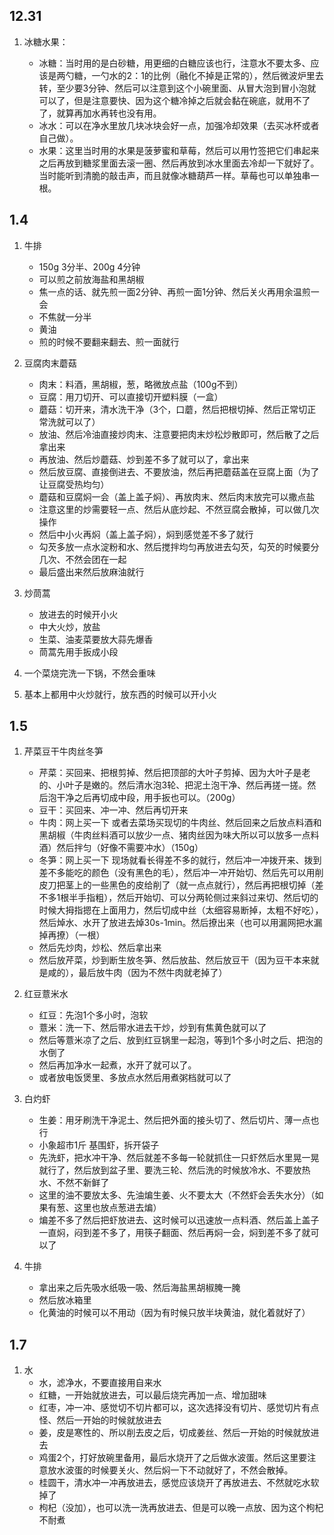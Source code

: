 ## 12.31

1. 冰糖水果：

    - 冰糖：当时用的是白砂糖，用更细的白糖应该也行，注意水不要太多、应该是两勺糖，一勺水的2：1的比例（融化不掉是正常的），然后微波炉里去转，至少要3分钟、然后可以注意到这个小碗里面、从冒大泡到冒小泡就可以了，但是注意要快、因为这个糖冷掉之后就会黏在碗底，就用不了了，就算再加水再转也没有用。
    - 冰水：可以在净水里放几块冰块会好一点，加强冷却效果（去买冰杯或者自己做）。
    - 水果：这里当时用的水果是菠萝蜜和草莓，然后可以用竹签把它们串起来之后再放到糖浆里面去滚一圈、然后再放到冰水里面去冷却一下就好了。当时能听到清脆的敲击声，而且就像冰糖葫芦一样。草莓也可以单独串一根。

## 1.4

1. 牛排

    - 150g 3分半、200g 4分钟
    - 可以煎之前放海盐和黑胡椒
    - 焦一点的话、就先煎一面2分钟、再煎一面1分钟、然后关火再用余温煎一会
    - 不焦就一分半
    - 黄油
    - 煎的时候不要翻来翻去、煎一面就行

2. 豆腐肉末蘑菇

    - 肉末：料酒，黑胡椒，葱，略微放点盐（100g不到）
    - 豆腐：用刀切开、可以直接切开塑料膜（一盒）
    - 蘑菇：切开来，清水洗干净（3个，口蘑，然后把根切掉、然后正常切正常洗就可以了）
    - 放油、然后冷油直接炒肉末、注意要把肉末炒松炒散即可，然后散了之后拿出来
    - 再放油、然后炒蘑菇、炒到差不多了就可以了，拿出来
    - 然后放豆腐、直接倒进去、不要放油，然后再把蘑菇盖在豆腐上面（为了让豆腐受热均匀）
    - 蘑菇和豆腐焖一会（盖上盖子焖）、再放肉末、然后肉末放完可以撒点盐
    - 注意这里的炒需要轻一点、然后从底炒起、不然豆腐会散掉，可以做几次操作
    - 然后中小火再焖（盖上盖子焖），焖到感觉差不多了就行
    - 勾芡多放一点水淀粉和水、然后搅拌均匀再放进去勾芡，勾芡的时候要分几次、不然会团在一起
    - 最后盛出来然后放麻油就行

3. 炒茼蒿

    - 放进去的时候开小火
    - 中大火炒，放盐
    - 生菜、油麦菜要放大蒜先爆香
    - 茼蒿先用手扳成小段

4. 一个菜烧完洗一下锅，不然会重味

5. 基本上都用中火炒就行，放东西的时候可以开小火

## 1.5

1. 芹菜豆干牛肉丝冬笋

    - 芹菜：买回来、把根剪掉、然后把顶部的大叶子剪掉、因为大叶子是老的、小叶子是嫩的。然后清水泡3轮、把泥土泡干净、然后再搓一搓。然后泡干净之后再切成中段，用手扳也可以。（200g）
    - 豆干：买回来、冲一冲、然后再切开来
    - 牛肉：网上买一下 或者去菜场买现切的牛肉丝、然后回来之后放点料酒和黑胡椒（牛肉丝料酒可以放少一点、猪肉丝因为味大所以可以放多一点料酒）然后拌匀（好像不需要冲水）（150g）
    - 冬笋：网上买一下 现场就看长得差不多的就行，然后冲一冲拨开来、拨到差不多能吃的颜色（没有黑色的毛），然后冲一冲开始切、然后先可以用削皮刀把茎上的一些黑色的皮给削了（就一点点就行），然后再把根切掉（差不多1根半手指粗），然后开始切、可以分两轮侧过来斜过来切、然后切的时候大拇指摁在上面用力，然后切成中丝（太细容易断掉，太粗不好吃），然后焯水、水开了放进去焯30s-1min。然后撩出来（也可以用漏网把水漏掉再撩）（一根）
    - 然后先炒肉，炒松、然后拿出来
    - 然后放芹菜，炒到断生放冬笋、然后放盐、然后放豆干（因为豆干本来就是咸的），最后放牛肉（因为不然牛肉就老掉了）

2. 红豆薏米水

    - 红豆：先泡1个多小时，泡软
    - 薏米：洗一下、然后带水进去干炒，炒到有焦黄色就可以了
    - 然后等薏米凉了之后、放到红豆锅里一起泡，等到1个多小时之后、把泡的水倒了
    - 然后再加净水一起煮，水开了就可以了。
    - 或者放电饭煲里、多放点水然后用煮粥档就可以了

3. 白灼虾

    - 生姜：用牙刷洗干净泥土、然后把外面的接头切了、然后切片、薄一点也行
    - 小象超市1斤 基围虾，拆开袋子
    - 先洗虾，把水冲干净、然后就差不多每一轮就抓住一只虾然后水里晃一晃就行了，然后放到盆子里、要洗三轮、然后洗的时候放冷水、不要放热水、不然不新鲜了
    - 这里的油不要放太多、先油煸生姜、火不要太大（不然虾会丢失水分）（如果有葱、这里也放点葱进去煸）
    - 煸差不多了然后把虾放进去、这时候可以迅速放一点料酒、然后盖上盖子一直焖，闷到差不多了，用筷子翻面、然后再焖一会，焖到差不多了就可以了

4. 牛排

    - 拿出来之后先吸水纸吸一吸、然后海盐黑胡椒腌一腌
    - 然后放冰箱里
    - 化黄油的时候可以不用动（因为有时候只放半块黄油，就化着就好了）

## 1.7 

1. 水
    - 水，滤净水，不要直接用自来水
    - 红糖，一开始就放进去，可以最后烧完再加一点、增加甜味
    - 红枣，冲一冲、感觉切不切片都可以，这次选择没有切片、感觉切片有点怪、然后一开始的时候就放进去
    - 姜，皮是寒性的、所以削去皮之后，切成姜丝、然后一开始的时候就放进去
    - 鸡蛋2个，打好放碗里备用，最后水烧开了之后做水波蛋。然后这里要注意放水波蛋的时候要关火、然后焖一下不动就好了，不然会散掉。
    - 桂圆干，清水冲一冲再放进去，感觉应该烧开了再放进去、不然就吃水软掉了
    - 枸杞（没加），也可以洗一洗再放进去、但是可以晚一点放、因为这个枸杞不耐煮